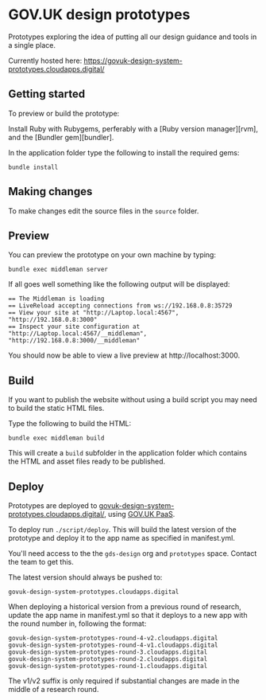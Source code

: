 # GOV.UK design prototypes

Prototypes exploring the idea of putting all our design guidance and tools in a single place.

Currently hosted here: https://govuk-design-system-prototypes.cloudapps.digital/

## Getting started

To preview or build the prototype:

Install Ruby with Rubygems, perferably with a [Ruby version manager][rvm],
and the [Bundler gem][bundler].

In the application folder type the following to install the required gems:

```
bundle install
```

## Making changes

To make changes edit the source files in the `source` folder.

## Preview

You can preview the prototype on your own machine by typing:

```
bundle exec middleman server
```

If all goes well something like the following output will be displayed:

```
== The Middleman is loading
== LiveReload accepting connections from ws://192.168.0.8:35729
== View your site at "http://Laptop.local:4567", "http://192.168.0.8:3000"
== Inspect your site configuration at "http://Laptop.local:4567/__middleman", "http://192.168.0.8:3000/__middleman"
```

You should now be able to view a live preview at http://localhost:3000.

## Build

If you want to publish the website without using a build script you may need to
build the static HTML files.

Type the following to build the HTML:

```
bundle exec middleman build
```

This will create a `build` subfolder in the application folder which contains
the HTML and asset files ready to be published.


## Deploy

Prototypes are deployed to [govuk-design-system-prototypes.cloudapps.digital/](https://govuk-design-system-prototypes.cloudapps.digital/), using [GOV.UK PaaS](https://www.cloud.service.gov.uk/).

To deploy run `./script/deploy`. This will build the latest version of the
prototype and deploy it to the app name as specified in manifest.yml.

You'll need access to the the `gds-design` org and `prototypes` space. Contact
the team to get this.

The latest version should always be pushed to:

`govuk-design-system-prototypes.cloudapps.digital`

When deploying a historical version from a previous round of research, update
the app name in manifest.yml so that it deploys to a new app with the round
number in, following the format:

````
govuk-design-system-prototypes-round-4-v2.cloudapps.digital
govuk-design-system-prototypes-round-4-v1.cloudapps.digital
govuk-design-system-prototypes-round-3.cloudapps.digital
govuk-design-system-prototypes-round-2.cloudapps.digital
govuk-design-system-prototypes-round-1.cloudapps.digital
````

The v1/v2 suffix is only required if substantial changes are made in the middle
of a research round.
